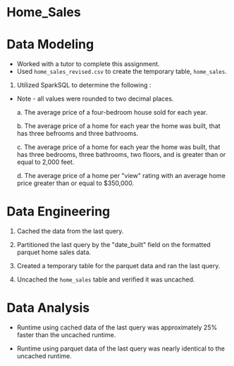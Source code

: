 # Home_Sales

# Data Modeling
* Worked with a tutor to complete this assignment.
* Used `home_sales_revised.csv` to create the temporary table, `home_sales`.

1. Utilized SparkSQL to determine the following :
* Note - all values were rounded to two decimal places.

    a. The average price of a four-bedroom house sold for each year.

    b. The average price of a home for each year the home was built, that has three befrooms and three bathrooms.

    c. The average price of a home for each year the home was built, that has three bedrooms, three bathrooms, two floors, and is greater than or equal to 2,000 feet.

    d. The average price of a home per "view" rating with an average home price greater than or equal to $350,000.

# Data Engineering
1. Cached the data from the last query. 

2. Partitioned the last query by the "date_built" field on the formatted parquet home sales data.

3. Created a temporary table for the parquet data and ran the last query.

4. Uncached the `home_sales` table and verified it was uncached.

# Data Analysis
* Runtime using cached data of the last query was approximately 25% faster than the uncached runtime.

* Runtime using parquet data of the last query was nearly identical to the uncached runtime.
